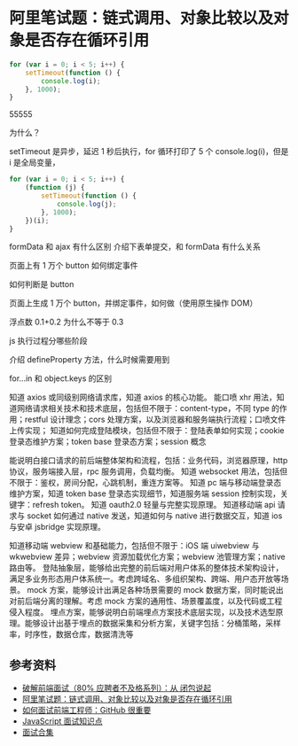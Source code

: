# 阿里笔试题：链式调用、对象比较以及对象是否存在循环引用

```javascript
for (var i = 0; i < 5; i++) {
    setTimeout(function () {
        console.log(i);
    }, 1000);
}
```

55555

为什么？

setTimeout 是异步，延迟 1 秒后执行，for 循环打印了 5 个 console.log(i)，但是 i 是全局变量，

```javascript
for (var i = 0; i < 5; i++) {
    (function (j) {
        setTimeout(function () {
            console.log(j);
        }, 1000);
    })(i);
}
```

formData 和 ajax 有什么区别
介绍下表单提交，和 formData 有什么关系

页面上有 1 万个 button 如何绑定事件

如何判断是 button

页面上生成 1 万个 button，并绑定事件，如何做（使用原生操作 DOM）

浮点数 0.1+0.2 为什么不等于 0.3

js 执行过程分哪些阶段

介绍 defineProperty 方法，什么时候需要用到

for...in 和 object.keys 的区别

知道 axios 或同级别网络请求库，知道 axios 的核心功能。
能口喷 xhr 用法，知道网络请求相关技术和技术底层，包括但不限于：content-type，不同 type 的作用；restful 设计理念；cors 处理方案，以及浏览器和服务端执行流程；口喷文件上传实现；
知道如何完成登陆模块，包括但不限于：登陆表单如何实现；cookie 登录态维护方案；token base 登录态方案；session 概念

能说明白接口请求的前后端整体架构和流程，包括：业务代码，浏览器原理，http 协议，服务端接入层，rpc 服务调用，负载均衡。
知道 websocket 用法，包括但不限于：鉴权，房间分配，心跳机制，重连方案等。
知道 pc 端与移动端登录态维护方案，知道 token base 登录态实现细节，知道服务端 session 控制实现，关键字：refresh token。
知道 oauth2.0 轻量与完整实现原理。
知道移动端 api 请求与 socket 如何通过 native 发送，知道如何与 native 进行数据交互，知道 ios 与安卓 jsbridge 实现原理。

知道移动端 webview 和基础能力，包括但不限于：iOS 端 uiwebview 与 wkwebview 差异；webview 资源加载优化方案；webview 池管理方案；native 路由等。
登陆抽象层，能够给出完整的前后端对用户体系的整体技术架构设计，满足多业务形态用户体系统一。考虑跨域名、多组织架构、跨端、用户态开放等场景。
mock 方案，能够设计出满足各种场景需要的 mock 数据方案，同时能说出对前后端分离的理解。考虑 mock 方案的通用性、场景覆盖度，以及代码或工程侵入程度。
埋点方案，能够说明白前端埋点方案技术底层实现，以及技术选型原理。能够设计出基于埋点的数据采集和分析方案，关键字包括：分桶策略，采样率，时序性，数据仓库，数据清洗等

## 参考资料

-   [破解前端面试（80% 应聘者不及格系列）：从 闭包说起](https://zhuanlan.zhihu.com/p/25855075)
-   [阿里笔试题：链式调用、对象比较以及对象是否存在循环引用](https://mp.weixin.qq.com/s/LdH2cj6Ktv-q8WEFyUpOjw)
-   [如何面试前端工程师：GitHub 很重要](https://segmentfault.com/a/1190000000375138)
-   [JavaScript 面试知识点](https://mp.weixin.qq.com/s?__biz=MzA4MjA1MDM3Ng==&mid=2450811185&idx=1&sn=8ce9f6f239e8cd8e7621c1e6a992dca6&chksm=886b6516bf1cec00039bac3cb807423e8787ed340f0731a962d651581d10b165bc1298e68378&mpshare=1&scene=1&srcid=1202S0AkjEUxiib4HnkoH3E5&sharer_sharetime=1606918141172&sharer_shareid=778ad5bf3b27e0078eb105d7277263f6&key=29495e6e9fe7db13caa8ce7421fac63ff2ad4b4946a7dadbf81b6fff12c70e2e21d90a87d45e2e35aa72bb2eda8ba2c25cf4b6009d45159f923e2bb79ab97c8880d421e3d01eef392459fa37dc990e7094631a9622d335ec8ec8e52b630a3b72586877f447a9452169fbfc6d0f293d57ec057b7da4bdd9723e0c0405adea5bbe&ascene=1&uin=MTA0NTY0NDM2MQ%3D%3D&devicetype=Windows+10+x64&version=6300002f&lang=zh_CN&exportkey=AWufsuBZ3KQZ9bZa8%2FJTjS8%3D&pass_ticket=dJJbETIHx9S7wMpl3KgE%2Bcnfp%2BqiPOgMnPBA%2FynqLsvUphrugj8alrLHAIcPmGzR&wx_header=0)
-   [面试合集](https://mp.weixin.qq.com/mp/homepage?__biz=Mzg5ODA5NTM1Mw==&hid=3&sn=1c1c922b421e8d4dde1195112362d245&scene=1&devicetype=iOS12.1.1&version=17001233&lang=zh_CN&nettype=3G+&ascene=7&session_us=gh_dababc073852&fontScale=100&wx_header=1)
